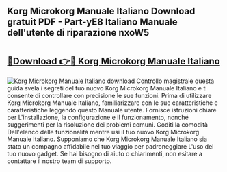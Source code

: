 ## Korg Microkorg Manuale Italiano Download gratuit PDF - Part-yE8 Italiano Manuale dell'utente di riparazione nxoW5

# <h2><a href="http://dfb4h9.blite.top/?on=Korg+Microkorg+Manuale+Italiano">🔗Download 👉🔴 Korg Microkorg Manuale Italiano</a></h2>

[![Korg Microkorg Manuale Italiano download](https://i.imgur.com/lujVjoI.png)](http://dfb4h9.blite.top/?on=Korg+Microkorg+Manuale+Italiano)
Controllo magistrale questa guida svela i segreti del tuo nuovo Korg Microkorg Manuale Italiano e ti consente di controllare con precisione le sue funzioni. Prima di utilizzare Korg Microkorg Manuale Italiano, familiarizzare con le sue caratteristiche e caratteristiche leggendo questo Manuale utente. Fornisce istruzioni chiare per L'installazione, la configurazione e il funzionamento, nonché suggerimenti per la risoluzione dei problemi comuni. Goditi la comodità Dell'elenco delle funzionalità mentre usi il tuo nuovo Korg Microkorg Manuale Italiano. Supponiamo che Korg Microkorg Manuale Italiano sia stato un compagno affidabile nel tuo viaggio per padroneggiare L'uso del tuo nuovo gadget. Se hai bisogno di aiuto o chiarimenti, non esitare a contattare il nostro team di supporto.
